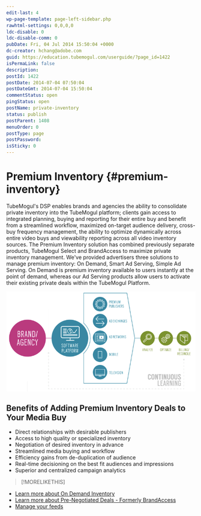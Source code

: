 ```yaml
---
edit-last: 4
wp-page-template: page-left-sidebar.php
rawhtml-settings: 0,0,0,0
ldc-disable: 0
ldc-disable-comm: 0
pubDate: Fri, 04 Jul 2014 15:50:04 +0000
dc-creator: hchang@adobe.com
guid: https://education.tubemogul.com/userguide/?page_id=1422
isPermaLink: false
description: 
postId: 1422
postDate: 2014-07-04 07:50:04
postDateGmt: 2014-07-04 15:50:04
commentStatus: open
pingStatus: open
postName: private-inventory
status: publish
postParent: 1408
menuOrder: 0
postType: page
postPassword: 
isSticky: 0
---
```


# Premium Inventory {#premium-inventory}

TubeMogul's DSP enables brands and agencies the ability to consolidate private inventory into the TubeMogul platform; clients gain access to integrated planning, buying and reporting for their entire buy and benefit from a streamlined workflow, maximized on-target audience delivery, cross-buy frequency management, the ability to optimize dynamically across entire video buys and viewability reporting across all video inventory sources. The Premium Inventory solution has combined previously separate products, TubeMogul Select and BrandAccess to maximize private inventory management. We've provided advertisers three solutions to manage premium inventory: On Demand, Smart Ad Serving, Simple Ad Serving. On Demand is premium inventory available to users instantly at the point of demand, whereas our Ad Serving products allow users to activate their existing private deals within the TubeMogul Platform.

[ ![imagea](assets/imagea.png)](assets/imagea.png) 

## Benefits of Adding Premium Inventory Deals to Your Media Buy

* Direct relationships with desirable publishers
* Access to high quality or specialized inventory
* Negotiation of desired inventory in advance
* Streamlined media buying and workflow
* Efficiency gains from de-duplication of audience
* Real-time decisioning on the best fit audiences and impressions
* Superior and centralized campaign analytics

>[!MORELIKETHIS]

* [Learn more about On Demand Inventory](private-inventory/on-demand-inventory.md)
* [Learn more about Pre-Negotiated Deals - Formerly BrandAccess](private-inventory/brandaccess.md)
* [Manage your feeds](/help/dsp/planning/private-inventory/brandaccess/feed-management.md)
